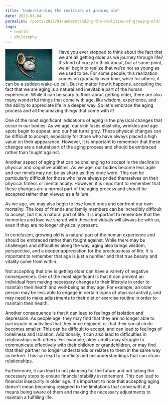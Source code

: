 ```yaml
---
title: 'Understanding the realities of growing old'
date: 2023-01-04
permalink: /posts/2023/01/understanding-the-realities-of-growing-old/
tags:
  - health
  - philosophy
---
```


<img width="150" alt="watch" src="/images/posts/understanding-the-realities-of-growing-old.webp" style="float: left; margin-right: 20px;" /> Have you ever stopped to think about the fact that we are all getting older as we journey through life? It's kind of crazy to think about, but at some point, we all begin to realize that we're not as young as we used to be. For some people, this realization comes on gradually over time, while for others, it can be a sudden wake-up call. But no matter how it happens, accepting the fact that we are aging is a natural and inevitable part of the human experience. While it can be scary to think about getting older, there are also many wonderful things that come with age, like wisdom, experience, and the ability to appreciate life in a deeper way. So let's embrace the aging process and all the amazing things that come with it!

One of the most significant indications of aging is the physical changes that occur in our bodies. As we age, our skin loses elasticity, wrinkles and age spots begin to appear, and our hair turns gray. These physical changes can be difficult to accept, especially for those who have always placed a high value on their appearance. However, it is important to remember that these changes are a natural part of the aging process and should be embraced rather than fought against.

Another aspect of aging that can be challenging to accept is the decline in physical and cognitive abilities. As we age, our bodies become less agile and our minds may not be as sharp as they once were. This can be particularly difficult for those who have always prided themselves on their physical fitness or mental acuity. However, it is important to remember that these changes are a normal part of the aging process and should be accepted rather than viewed as a failure.

As we age, we may also begin to lose loved ones and confront our own mortality. The loss of friends and family members can be incredibly difficult to accept, but it is a natural part of life. It is important to remember that the memories and love we shared with these individuals will always be with us, even if they are no longer physically present.

In conclusion, growing old is a natural part of the human experience and should be embraced rather than fought against. While there may be challenges and difficulties along the way, aging also brings wisdom, perspective, and a deeper appreciation for the preciousness of life. It is important to remember that age is just a number and that true beauty and vitality come from within.

Not accepting that one is getting older can have a variety of negative consequences. One of the most significant is that it can prevent an individual from making necessary changes to their lifestyle in order to maintain their health and well-being as they age. For example, an older person may be less able to engage in certain types of physical activity, and may need to make adjustments to their diet or exercise routine in order to maintain their health.

Another consequence is that it can lead to feelings of isolation and depression. As people age, they may find that they are no longer able to participate in activities that they once enjoyed, or that their social circle becomes smaller. This can be difficult to accept, and can lead to feelings of loneliness and isolation. Additionally, it can also lead to difficulties in relationships with others. For example, older adults may struggle to communicate effectively with their children or grandchildren, or may find that their partner no longer understands or relates to them in the same way as before. This can lead to conflicts and misunderstandings that can strain relationships.

Furthermore, it can lead to not planning for the future and not taking the necessary steps to ensure financial stability in retirement. This can lead to financial insecurity in older age. It's important to note that accepting aging doesn't mean becoming resigned to the limitations that come with it, it means being aware of them and making the necessary adjustments to maintain a fulfilling life.
